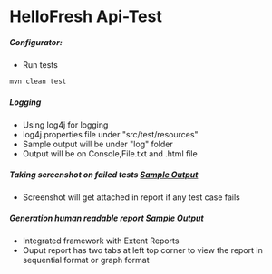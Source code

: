 HelloFresh Api-Test
=====


##### Configurator:

* Run tests 

```java
mvn clean test
```

##### Logging 

* Using log4j for logging 
* log4j.properties file under "src/test/resources"
* Sample output will be under "log" folder
* Output will be on Console,File.txt and .html file


##### Taking screenshot on failed tests  [Sample Output](https://web-test-hellofresh.s3-eu-west-1.amazonaws.com/ExtentReportResults_Api.html)
* Screenshot will get attached in report if any test case fails  


##### Generation human readable report [Sample Output](https://web-test-hellofresh.s3-eu-west-1.amazonaws.com/ExtentReportResults_Api.html)
* Integrated framework with Extent Reports
* Ouput report has two tabs at left top corner to view the report in sequential format or graph format






















